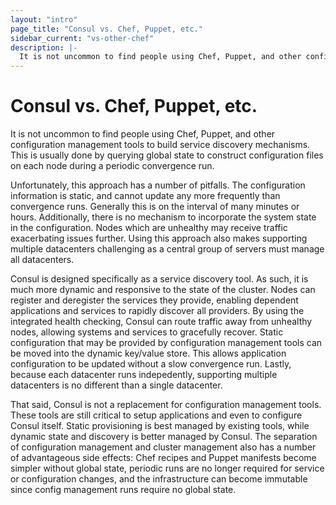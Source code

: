 ```yaml
---
layout: "intro"
page_title: "Consul vs. Chef, Puppet, etc."
sidebar_current: "vs-other-chef"
description: |-
  It is not uncommon to find people using Chef, Puppet, and other configuration management tools to build service discovery mechanisms. This is usually done by querying global state to construct configuration files on each node during a periodic convergence run.
---
```


# Consul vs. Chef, Puppet, etc.

It is not uncommon to find people using Chef, Puppet, and other configuration
management tools to build service discovery mechanisms. This is usually
done by querying global state to construct configuration files on each
node during a periodic convergence run.

Unfortunately, this approach has
a number of pitfalls. The configuration information is static,
and cannot update any more frequently than convergence runs. Generally this
is on the interval of many minutes or hours. Additionally, there is no
mechanism to incorporate the system state in the configuration. Nodes which
are unhealthy may receive traffic exacerbating issues further. Using this
approach also makes supporting multiple datacenters challenging as a central
group of servers must manage all datacenters.

Consul is designed specifically as a service discovery tool. As such,
it is much more dynamic and responsive to the state of the cluster. Nodes
can register and deregister the services they provide, enabling dependent
applications and services to rapidly discover all providers. By using the
integrated health checking, Consul can route traffic away from unhealthy
nodes, allowing systems and services to gracefully recover. Static configuration
that may be provided by configuration management tools can be moved into the
dynamic key/value store. This allows application configuration to be updated
without a slow convergence run. Lastly, because each datacenter runs indepedently,
supporting multiple datacenters is no different than a single datacenter.

That said, Consul is not a replacement for configuration management tools.
These tools are still critical to setup applications and even to
configure Consul itself. Static provisioning is best managed
by existing tools, while dynamic state and discovery is better managed by
Consul. The separation of configuration management and cluster management
also has a number of advantageous side effects: Chef recipes and Puppet manifests
become simpler without global state, periodic runs are no longer required for service
or configuration changes, and the infrastructure can become immutable since config management
runs require no global state.
